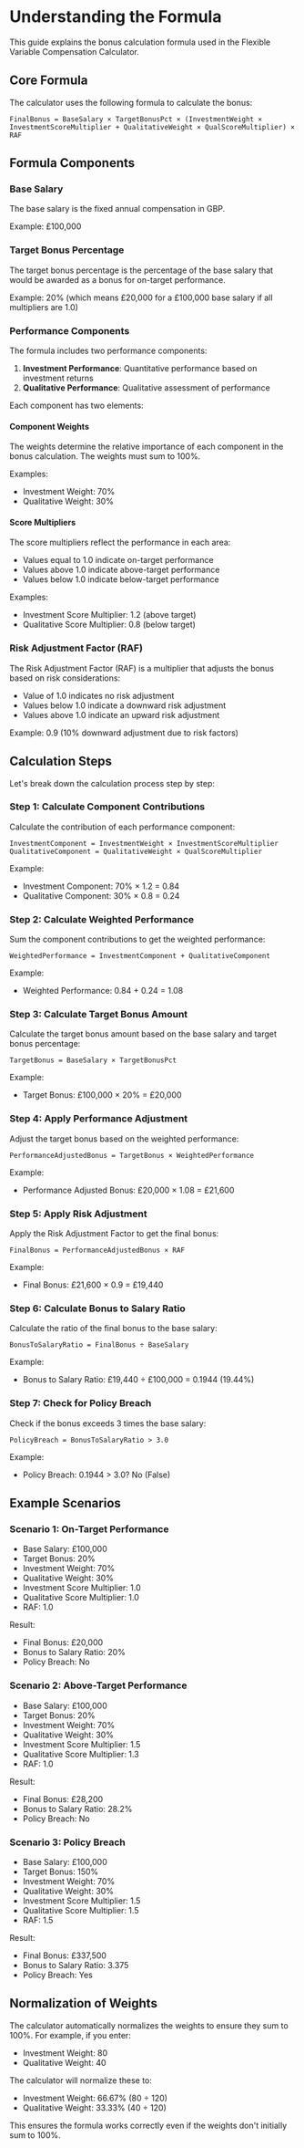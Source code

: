 # Understanding the Formula

This guide explains the bonus calculation formula used in the Flexible Variable Compensation Calculator.

## Core Formula

The calculator uses the following formula to calculate the bonus:

```
FinalBonus = BaseSalary × TargetBonusPct × (InvestmentWeight × InvestmentScoreMultiplier + QualitativeWeight × QualScoreMultiplier) × RAF
```

## Formula Components

### Base Salary

The base salary is the fixed annual compensation in GBP.

Example: £100,000

### Target Bonus Percentage

The target bonus percentage is the percentage of the base salary that would be awarded as a bonus for on-target performance.

Example: 20% (which means £20,000 for a £100,000 base salary if all multipliers are 1.0)

### Performance Components

The formula includes two performance components:

1. **Investment Performance**: Quantitative performance based on investment returns
2. **Qualitative Performance**: Qualitative assessment of performance

Each component has two elements:

#### Component Weights

The weights determine the relative importance of each component in the bonus calculation. The weights must sum to 100%.

Examples:
- Investment Weight: 70%
- Qualitative Weight: 30%

#### Score Multipliers

The score multipliers reflect the performance in each area:
- Values equal to 1.0 indicate on-target performance
- Values above 1.0 indicate above-target performance
- Values below 1.0 indicate below-target performance

Examples:
- Investment Score Multiplier: 1.2 (above target)
- Qualitative Score Multiplier: 0.8 (below target)

### Risk Adjustment Factor (RAF)

The Risk Adjustment Factor (RAF) is a multiplier that adjusts the bonus based on risk considerations:
- Value of 1.0 indicates no risk adjustment
- Values below 1.0 indicate a downward risk adjustment
- Values above 1.0 indicate an upward risk adjustment

Example: 0.9 (10% downward adjustment due to risk factors)

## Calculation Steps

Let's break down the calculation process step by step:

### Step 1: Calculate Component Contributions

Calculate the contribution of each performance component:

```
InvestmentComponent = InvestmentWeight × InvestmentScoreMultiplier
QualitativeComponent = QualitativeWeight × QualScoreMultiplier
```

Example:
- Investment Component: 70% × 1.2 = 0.84
- Qualitative Component: 30% × 0.8 = 0.24

### Step 2: Calculate Weighted Performance

Sum the component contributions to get the weighted performance:

```
WeightedPerformance = InvestmentComponent + QualitativeComponent
```

Example:
- Weighted Performance: 0.84 + 0.24 = 1.08

### Step 3: Calculate Target Bonus Amount

Calculate the target bonus amount based on the base salary and target bonus percentage:

```
TargetBonus = BaseSalary × TargetBonusPct
```

Example:
- Target Bonus: £100,000 × 20% = £20,000

### Step 4: Apply Performance Adjustment

Adjust the target bonus based on the weighted performance:

```
PerformanceAdjustedBonus = TargetBonus × WeightedPerformance
```

Example:
- Performance Adjusted Bonus: £20,000 × 1.08 = £21,600

### Step 5: Apply Risk Adjustment

Apply the Risk Adjustment Factor to get the final bonus:

```
FinalBonus = PerformanceAdjustedBonus × RAF
```

Example:
- Final Bonus: £21,600 × 0.9 = £19,440

### Step 6: Calculate Bonus to Salary Ratio

Calculate the ratio of the final bonus to the base salary:

```
BonusToSalaryRatio = FinalBonus ÷ BaseSalary
```

Example:
- Bonus to Salary Ratio: £19,440 ÷ £100,000 = 0.1944 (19.44%)

### Step 7: Check for Policy Breach

Check if the bonus exceeds 3 times the base salary:

```
PolicyBreach = BonusToSalaryRatio > 3.0
```

Example:
- Policy Breach: 0.1944 > 3.0? No (False)

## Example Scenarios

### Scenario 1: On-Target Performance

- Base Salary: £100,000
- Target Bonus: 20%
- Investment Weight: 70%
- Qualitative Weight: 30%
- Investment Score Multiplier: 1.0
- Qualitative Score Multiplier: 1.0
- RAF: 1.0

Result:
- Final Bonus: £20,000
- Bonus to Salary Ratio: 20%
- Policy Breach: No

### Scenario 2: Above-Target Performance

- Base Salary: £100,000
- Target Bonus: 20%
- Investment Weight: 70%
- Qualitative Weight: 30%
- Investment Score Multiplier: 1.5
- Qualitative Score Multiplier: 1.3
- RAF: 1.0

Result:
- Final Bonus: £28,200
- Bonus to Salary Ratio: 28.2%
- Policy Breach: No

### Scenario 3: Policy Breach

- Base Salary: £100,000
- Target Bonus: 150%
- Investment Weight: 70%
- Qualitative Weight: 30%
- Investment Score Multiplier: 1.5
- Qualitative Score Multiplier: 1.5
- RAF: 1.5

Result:
- Final Bonus: £337,500
- Bonus to Salary Ratio: 3.375
- Policy Breach: Yes

## Normalization of Weights

The calculator automatically normalizes the weights to ensure they sum to 100%. For example, if you enter:
- Investment Weight: 80
- Qualitative Weight: 40

The calculator will normalize these to:
- Investment Weight: 66.67% (80 ÷ 120)
- Qualitative Weight: 33.33% (40 ÷ 120)

This ensures the formula works correctly even if the weights don't initially sum to 100%.
